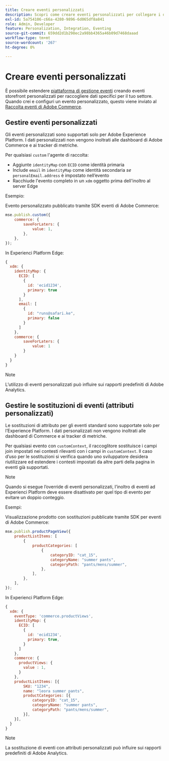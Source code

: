 ```yaml
---
title: Creare eventi personalizzati
description: Scopri come creare eventi personalizzati per collegare i dati di Adobe Commerce ad altri prodotti Adobe DX.
exl-id: 5a754106-c66a-4280-9896-6d065df8a841
role: Admin, Developer
feature: Personalization, Integration, Eventing
source-git-commit: 659dd2d1b298ec2a98bb4365a46b09d7468daaad
workflow-type: tm+mt
source-wordcount: '267'
ht-degree: 0%

---
```


# Creare eventi personalizzati

È possibile estendere [piattaforma di gestione eventi](events.md) creando eventi storefront personalizzati per raccogliere dati specifici per il tuo settore. Quando crei e configuri un evento personalizzato, questo viene inviato al [Raccolta eventi di Adobe Commerce](https://github.com/adobe/commerce-events/tree/main/packages/commerce-events-collectors).

## Gestire eventi personalizzati

Gli eventi personalizzati sono supportati solo per Adobe Experience Platform. I dati personalizzati non vengono inoltrati alle dashboard di Adobe Commerce e ai tracker di metriche.

Per qualsiasi `custom` l&#39;agente di raccolta:

- Aggiunte `identityMap` con `ECID` come identità primaria
- Include `email` in `identityMap` come identità secondaria _se_ `personalEmail.address` è impostato nell’evento
- Racchiude l&#39;evento completo in un `xdm` oggetto prima dell&#39;inoltro al server Edge

Esempio:

Evento personalizzato pubblicato tramite SDK eventi di Adobe Commerce:

```javascript
mse.publish.custom({
    commerce: {
        saveForLaters: {
            value: 1,
        },
    },
});
```

In Experienci Platform Edge:

```javascript
{
  xdm: {
    identityMap: {
      ECID: [
        {
          id: 'ecid1234',
          primary: true
        }
      ],
      email: [
        {
          id: "runs@safari.ke",
          primary: false
        }
      ]
    },
    commerce: {
        saveForLaters: {
            value: 1
        }
    }
  }
}
```

>[!NOTE]
>
> L’utilizzo di eventi personalizzati può influire sui rapporti predefiniti di Adobe Analytics.

## Gestire le sostituzioni di eventi (attributi personalizzati)

Le sostituzioni di attributo per gli eventi standard sono supportate solo per l’Experience Platform. I dati personalizzati non vengono inoltrati alle dashboard di Commerce e ai tracker di metriche.

Per qualsiasi evento con `customContext`, il raccoglitore sostituisce i campi join impostati nei contesti rilevanti con i campi in `customContext`. Il caso d’uso per le sostituzioni si verifica quando uno sviluppatore desidera riutilizzare ed estendere i contesti impostati da altre parti della pagina in eventi già supportati.

>[!NOTE]
>
>Quando si esegue l’override di eventi personalizzati, l’inoltro di eventi ad Experienci Platform deve essere disattivato per quel tipo di evento per evitare un doppio conteggio.

Esempi:

Visualizzazione prodotto con sostituzioni pubblicate tramite SDK per eventi di Adobe Commerce:

```javascript
mse.publish.productPageView({
    productListItems: [
        {
            productCategories: [
                {
                    categoryID: "cat_15",
                    categoryName: "summer pants",
                    categoryPath: "pants/mens/summer",
                },
            ],
        },
    ],
});
```

In Experienci Platform Edge:

```javascript
{
  xdm: {
    eventType: 'commerce.productViews',
    identityMap: {
      ECID: [
        {
          id: 'ecid1234',
          primary: true,
        }
      ]
    },
    commerce: {
      productViews: {
        value : 1,
      }
    },
    productListItems: [{
        SKU: "1234",
        name: "leora summer pants",
        productCategories: [{
            categoryID: "cat_15",
            categoryName: "summer pants",
            categoryPath: "pants/mens/summer",
        }],
    }],
  }
}
```

>[!NOTE]
>
> La sostituzione di eventi con attributi personalizzati può influire sui rapporti predefiniti di Adobe Analytics.
